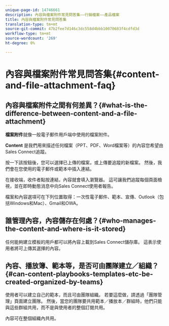 ```yaml
---
unique-page-id: 14746661
description: 內容與檔案附件常見問答集——行銷檔案——產品檔案
title: 內容與檔案附件常見問答集
translation-type: tm+mt
source-git-commit: 47b2fee7d146c3dc558d4bbb10070683f4cdfd3d
workflow-type: tm+mt
source-wordcount: '269'
ht-degree: 0%

---
```



# 內容與檔案附件常見問答集{#content-and-file-attachment-faq}

## 內容與檔案附件之間有何差異？{#what-is-the-difference-between-content-and-a-file-attachment}

**檔案附件**&#x200B;就像一般電子郵件用戶端中使用的檔案附件。

**Content** 是我們用來描述任何檔案（PPT、PDF、Word檔案等）的內容您希望由Sales Connect追蹤。

按一下該按鈕後，您可以選擇已上傳的檔案，或上傳要追蹤的新檔案。 然後，我們會在您使用的電子郵件或範本中插入連結。

在接收端，收件者點按連結，內容就會填入瀏覽器。 這可讓我們追蹤每個頁面檢視，並在即時動態消息中向Sales Connect使用者報告。

檔案和內容選項可在下列位置取得：一次性電子郵件、範本、宣傳、Outlook（包括Windows和Mac）、Gmail和OWA。

## 誰管理內容，內容儲存在何處？{#who-manages-the-content-and-where-is-it-stored}

任何能夠建立模板的用戶都可以將內容上載到Sales Connect儲存庫。 這表示使用者將可上傳其選擇的內容。

## 內容、播放簿、範本等，是否可由團隊建立／組織？{#can-content-playbooks-templates-etc-be-created-organized-by-teams}

使用者可以建立自己的範本，而且可由團隊組織。 若要這麼做，請透過「團隊管理」頁面建立團隊。 然後，當您的團隊要共用範本／播放本／群組時，他們只能與這些群組共用，而不是與使用者的整個訂閱共用。

內容可在整個組織內共用。


